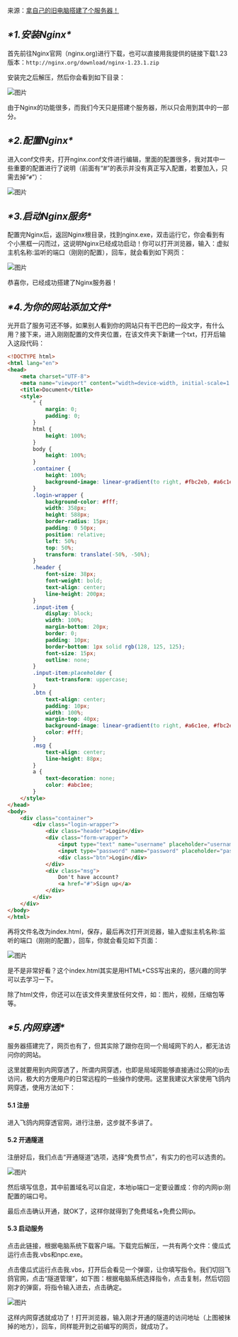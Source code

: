 来源：[拿自己的旧电脑搭建了个服务器！](https://mp.weixin.qq.com/s/8308LOfgXHd1IFVx5M_dzw)

## ***\*1.安装Nginx\****

首先前往Nginx官网（nginx.org)进行下载，也可以直接用我提供的链接下载1.23版本：`http://nginx.org/download/nginx-1.23.1.zip`

安装完之后解压，然后你会看到如下目录：

![图片](imge/飞鸽内网穿透.assets/640.webp)

由于Nginx的功能很多，而我们今天只是搭建个服务器，所以只会用到其中的一部分。

## ***\*2.配置Nginx\****

进入conf文件夹，打开nginx.conf文件进行编辑，里面的配置很多，我对其中一些重要的配置进行了说明（前面有“#”的表示并没有真正写入配置，若要加入，只需去掉“`#`”）：

![图片](imge/飞鸽内网穿透.assets/640-17514403396593.webp)

## ***\*3.启动Nginx服务\****

配置完Nginx后，返回Nginx根目录，找到nginx.exe，双击运行它，你会看到有个小黑框一闪而过，这说明Nginx已经成功启动！你可以打开浏览器，输入：虚拟主机名称:监听的端口（刚刚的配置），回车，就会看到如下网页：

![图片](imge/飞鸽内网穿透.assets/640-17514403466116.webp)

恭喜你，已经成功搭建了Nginx服务器！

## ***\*4.为你的网站添加文件\****

光开启了服务可还不够，如果别人看到你的网站只有干巴巴的一段文字，有什么用？接下来，进入刚刚配置的文件夹位置，在该文件夹下新建一个txt，打开后输入这段代码：

```html
<!DOCTYPE html>
<html lang="en">
<head>
    <meta charset="UTF-8">
    <meta name="viewport" content="width=device-width, initial-scale=1.0">
    <title>Document</title>
    <style>
        * {
            margin: 0;
            padding: 0;
        }
        html {
            height: 100%;
        }
        body {
            height: 100%;
        }
        .container {
            height: 100%;
            background-image: linear-gradient(to right, #fbc2eb, #a6c1ee);
        }
        .login-wrapper {
            background-color: #fff;
            width: 358px;
            height: 588px;
            border-radius: 15px;
            padding: 0 50px;
            position: relative;
            left: 50%;
            top: 50%;
            transform: translate(-50%, -50%);
        }
        .header {
            font-size: 38px;
            font-weight: bold;
            text-align: center;
            line-height: 200px;
        }
        .input-item {
            display: block;
            width: 100%;
            margin-bottom: 20px;
            border: 0;
            padding: 10px;
            border-bottom: 1px solid rgb(128, 125, 125);
            font-size: 15px;
            outline: none;
        }
        .input-item:placeholder {
            text-transform: uppercase;
        }
        .btn {
            text-align: center;
            padding: 10px;
            width: 100%;
            margin-top: 40px;
            background-image: linear-gradient(to right, #a6c1ee, #fbc2eb);
            color: #fff;
        }
        .msg {
            text-align: center;
            line-height: 88px;
        }
        a {
            text-decoration: none;
            color: #abc1ee;
        }
    </style>
</head>
<body>
    <div class="container">
        <div class="login-wrapper">
            <div class="header">Login</div>
            <div class="form-wrapper">
                <input type="text" name="username" placeholder="username" class="input-item">
                <input type="password" name="password" placeholder="password" class="input-item">
                <div class="btn">Login</div>
            </div>
            <div class="msg">
                Don't have account?
                <a href="#">Sign up</a>
            </div>
        </div>
    </div>
</body>
</html>
```

再将文件名改为index.html，保存，最后再次打开浏览器，输入虚拟主机名称:监听的端口（刚刚的配置），回车，你就会看见如下页面：

![图片](imge/飞鸽内网穿透.assets/640-17514403967209.webp)

是不是非常好看？这个index.html其实是用HTML+CSS写出来的，感兴趣的同学可以去学习一下。

除了html文件，你还可以在该文件夹里放任何文件，如：图片，视频，压缩包等等。

## ***\*5.内网穿透\****

服务器搭建完了，网页也有了，但其实除了跟你在同一个局域网下的人，都无法访问你的网站。

这里就要用到内网穿透了，所谓内网穿透，也即是局域网能够直接通过公网的ip去访问，极大的方便用户的日常远程的一些操作的使用。这里我建议大家使用飞鸽内网穿透，使用方法如下：

#### **5.1 注册**

进入飞鸽内网穿透官网，进行注册，这步就不多讲了。

#### **5.2 开通隧道**

注册好后，我们点击“开通隧道”选项，选择“免费节点”，有实力的也可以选贵的。

![图片](imge/飞鸽内网穿透.assets/640-175144042230212.webp)

然后填写信息，其中前置域名可以自定，本地ip端口一定要设置成：你的内网ip:刚配置的端口号。

最后点击确认开通，就OK了，这样你就得到了免费域名+免费公网ip。

#### **5.3 启动服务**

点击此链接，根据电脑系统下载客户端。下载完后解压，一共有两个文件：傻瓜式运行点击我.vbs和npc.exe。

点击傻瓜式运行点击我.vbs，打开后会看见一个弹窗，让你填写指令。我们切回飞鸽官网，点击“隧道管理”，如下图：根据电脑系统选择指令，点击复制，然后切回刚才的弹窗，将指令输入进去，点击确定。

![图片](imge/飞鸽内网穿透.assets/640-175144044273415.webp)

这样内网穿透就成功了！打开浏览器，输入刚才开通的隧道的访问地址（上图被抹掉的地方），回车，同样能开到之前编写的网页，就成功了。